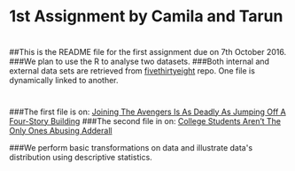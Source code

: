 # 1st Assignment by Camila and Tarun
#
##This is the README file for the first assignment due on 7th October 2016.
###We plan to use the R to analyse two datasets. 
###Both internal and external data sets are retrieved from [fivethirtyeight](https://github.com/fivethirtyeight/datapublic) repo. One file is dynamically linked to another. 
#
###The first file is on: [Joining The Avengers Is As Deadly As Jumping Off A Four-Story Building](https://github.com/fivethirtyeight/data/tree/master/avengers)
###The second file in on: [College Students Aren’t The Only Ones Abusing Adderall](https://github.com/fivethirtyeight/data/blob/master/college-majors/grad-students.csv)

###We perform basic transformations on data and illustrate data's distribution using descriptive statistics.
